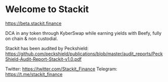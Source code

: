 # Welcome to Stackit

https://beta.stackit.finance

DCA in any token through KyberSwap while earning yields with Beefy, fully on chain & non custodial.

Stackit has been audited by Peckshield: https://github.com/peckshield/publications/blob/master/audit_reports/PeckShield-Audit-Report-Stackit-v1.0.pdf

Twitter: https://twitter.com/Stackit_Finance
Telegram: https://t.me/stackit_finance
